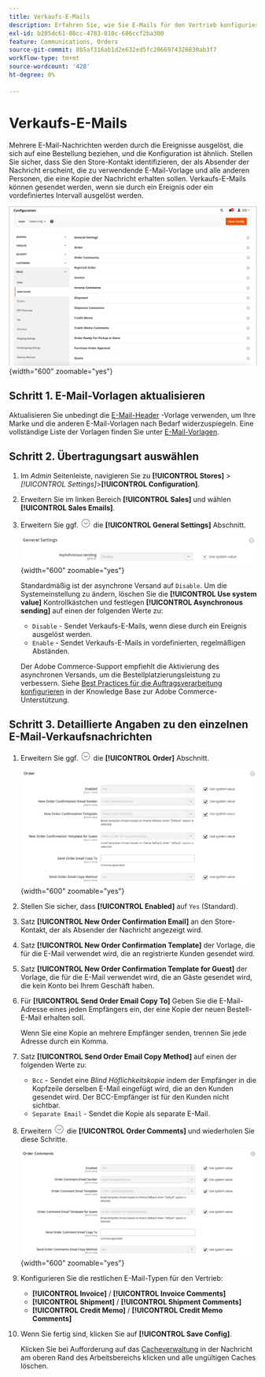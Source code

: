 ```yaml
---
title: Verkaufs-E-Mails
description: Erfahren Sie, wie Sie E-Mails für den Vertrieb konfigurieren, um Kunden Mitteilungen über ihre Bestellungen zu ermöglichen.
exl-id: b205dc61-08cc-4783-810c-686ccf2ba300
feature: Communications, Orders
source-git-commit: 8b5af316ab1d2e632ed5fc2066974326830ab3f7
workflow-type: tm+mt
source-wordcount: '428'
ht-degree: 0%

---
```


# Verkaufs-E-Mails

Mehrere E-Mail-Nachrichten werden durch die Ereignisse ausgelöst, die sich auf eine Bestellung beziehen, und die Konfiguration ist ähnlich. Stellen Sie sicher, dass Sie den Store-Kontakt identifizieren, der als Absender der Nachricht erscheint, die zu verwendende E-Mail-Vorlage und alle anderen Personen, die eine Kopie der Nachricht erhalten sollen. Verkaufs-E-Mails können gesendet werden, wenn sie durch ein Ereignis oder ein vordefiniertes Intervall ausgelöst werden.

![Vertriebskonfiguration - Verkaufs-E-Mails](./assets/config-sales-sales-email-full.png){width="600" zoomable="yes"}

## Schritt 1. E-Mail-Vorlagen aktualisieren

Aktualisieren Sie unbedingt die [E-Mail-Header](../systems/email-template-custom.md#header-template) -Vorlage verwenden, um Ihre Marke und die anderen E-Mail-Vorlagen nach Bedarf widerzuspiegeln. Eine vollständige Liste der Vorlagen finden Sie unter [E-Mail-Vorlagen](../systems/email-templates.md).

## Schritt 2. Übertragungsart auswählen

1. Im _Admin_ Seitenleiste, navigieren Sie zu **[!UICONTROL Stores]** > _[!UICONTROL Settings]_>**[!UICONTROL Configuration]**.

1. Erweitern Sie im linken Bereich **[!UICONTROL Sales]** und wählen **[!UICONTROL Sales Emails]**.

1. Erweitern Sie ggf. ![Erweiterungsauswahl](../assets/icon-display-expand.png) die  **[!UICONTROL General Settings]** Abschnitt.

   ![Vertriebskonfiguration - Allgemeine Einstellungen für Verkaufs-E-Mail](../configuration-reference/sales/assets/sales-emails-general-settings.png){width="600" zoomable="yes"}

   Standardmäßig ist der asynchrone Versand auf `Disable`. Um die Systemeinstellung zu ändern, löschen Sie die **[!UICONTROL Use system value]** Kontrollkästchen und festlegen **[!UICONTROL Asynchronous sending]** auf einen der folgenden Werte zu:

   - `Disable` - Sendet Verkaufs-E-Mails, wenn diese durch ein Ereignis ausgelöst werden.
   - `Enable` - Sendet Verkaufs-E-Mails in vordefinierten, regelmäßigen Abständen.

   Der Adobe Commerce-Support empfiehlt die Aktivierung des asynchronen Versands, um die Bestellplatzierungsleistung zu verbessern. Siehe [Best Practices für die Auftragsverarbeitung konfigurieren](https://experienceleague.adobe.com/docs/commerce-operations/implementation-playbook/best-practices/maintenance/order-processing-configuration.html) in der Knowledge Base zur Adobe Commerce-Unterstützung.

## Schritt 3. Detaillierte Angaben zu den einzelnen E-Mail-Verkaufsnachrichten

1. Erweitern Sie ggf. ![Erweiterungsauswahl](../assets/icon-display-expand.png) die **[!UICONTROL Order]** Abschnitt.

   ![Vertriebskonfiguration - E-Mail-Bestellung für Vertrieb](../configuration-reference/sales/assets/sales-emails-order.png){width="600" zoomable="yes"}

1. Stellen Sie sicher, dass **[!UICONTROL Enabled]** auf `Yes` (Standard).

1. Satz **[!UICONTROL New Order Confirmation Email]** an den Store-Kontakt, der als Absender der Nachricht angezeigt wird.

1. Satz **[!UICONTROL New Order Confirmation Template]** der Vorlage, die für die E-Mail verwendet wird, die an registrierte Kunden gesendet wird.

1. Satz **[!UICONTROL New Order Confirmation Template for Guest]** der Vorlage, die für die E-Mail verwendet wird, die an Gäste gesendet wird, die kein Konto bei Ihrem Geschäft haben.

1. Für **[!UICONTROL Send Order Email Copy To]** Geben Sie die E-Mail-Adresse eines jeden Empfängers ein, der eine Kopie der neuen Bestell-E-Mail erhalten soll.

   Wenn Sie eine Kopie an mehrere Empfänger senden, trennen Sie jede Adresse durch ein Komma.

1. Satz **[!UICONTROL Send Order Email Copy Method]** auf einen der folgenden Werte zu:

   - `Bcc` - Sendet eine _Blind Höflichkeitskopie_ indem der Empfänger in die Kopfzeile derselben E-Mail eingefügt wird, die an den Kunden gesendet wird. Der BCC-Empfänger ist für den Kunden nicht sichtbar.
   - `Separate Email` - Sendet die Kopie als separate E-Mail.

1. Erweitern ![Erweiterungsauswahl](../assets/icon-display-expand.png) die **[!UICONTROL Order Comments]** und wiederholen Sie diese Schritte.

   ![Vertriebskonfiguration - Kommentare zu E-Mails mit Bestellbestätigungen](../configuration-reference/sales/assets/sales-emails-order-comments.png){width="600" zoomable="yes"}

1. Konfigurieren Sie die restlichen E-Mail-Typen für den Vertrieb:

   - **[!UICONTROL Invoice]** / **[!UICONTROL Invoice Comments]**
   - **[!UICONTROL Shipment]** / **[!UICONTROL Shipment Comments]**
   - **[!UICONTROL Credit Memo]** / **[!UICONTROL Credit Memo Comments]**

1. Wenn Sie fertig sind, klicken Sie auf **[!UICONTROL Save Config]**.

   Klicken Sie bei Aufforderung auf das [Cacheverwaltung](../systems/cache-management.md) in der Nachricht am oberen Rand des Arbeitsbereichs klicken und alle ungültigen Caches löschen.
